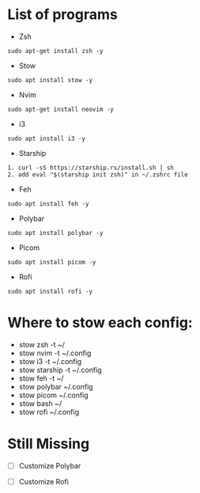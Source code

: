 # List of programs

- Zsh
```
sudo apt-get install zsh -y
```
- Stow
```
sudo apt install stow -y
```
- Nvim
```
sudo apt-get install neovim -y
```
- i3
```
sudo apt install i3 -y
```
- Starship
```
1. curl -sS https://starship.rs/install.sh | sh
2. add eval "$(starship init zsh)" in ~/.zshrc file
```
- Feh
```
sudo apt install feh -y
```
- Polybar
```
sudo apt install polybar -y
```
- Picom
```
sudo apt install picom -y
```
- Rofi
```
sudo apt install rofi -y
```
# Where to stow each config:

- stow zsh -t ~/
- stow nvim -t ~/.config
- stow i3 -t ~/.config
- stow starship -t ~/.config
- stow feh -t ~/
- stow polybar ~/.config
- stow picom ~/.config
- stow bash ~/
- stow rofi ~/.config


# Still Missing

- [ ] Customize Polybar
- [ ] Customize Rofi




